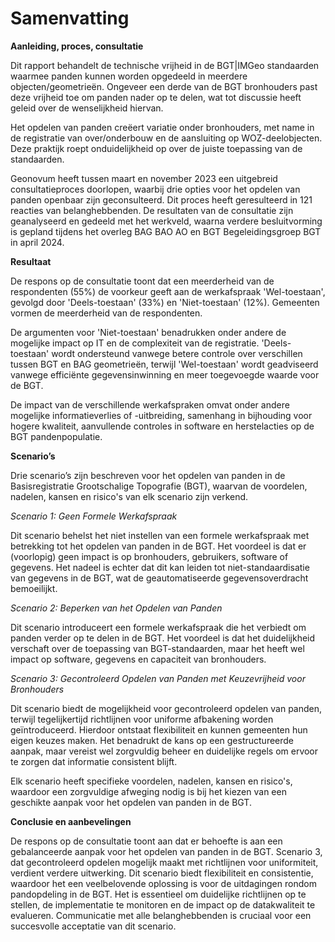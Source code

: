 # Samenvatting

**Aanleiding, proces, consultatie**

Dit rapport behandelt de technische vrijheid in de BGT\|IMGeo standaarden
waarmee panden kunnen worden opgedeeld in meerdere objecten/geometrieën.
Ongeveer een derde van de BGT bronhouders past deze vrijheid toe om panden nader
op te delen, wat tot discussie heeft geleid over de wenselijkheid hiervan.

Het opdelen van panden creëert variatie onder bronhouders, met name in de
registratie van over/onderbouw en de aansluiting op WOZ-deelobjecten. Deze
praktijk roept onduidelijkheid op over de juiste toepassing van de standaarden.

Geonovum heeft tussen maart en november 2023 een uitgebreid consultatieproces
doorlopen, waarbij drie opties voor het opdelen van panden openbaar zijn
geconsulteerd. Dit proces heeft geresulteerd in 121 reacties van
belanghebbenden. De resultaten van de consultatie zijn geanalyseerd en gedeeld
met het werkveld, waarna verdere besluitvorming is gepland tijdens het overleg
BAG BAO AO en BGT Begeleidingsgroep BGT in april 2024.

**Resultaat**

De respons op de consultatie toont dat een meerderheid van de respondenten (55%)
de voorkeur geeft aan de werkafspraak 'Wel-toestaan', gevolgd door
'Deels-toestaan' (33%) en 'Niet-toestaan' (12%). Gemeenten vormen de meerderheid
van de respondenten.

De argumenten voor 'Niet-toestaan' benadrukken onder andere de mogelijke impact
op IT en de complexiteit van de registratie. 'Deels-toestaan' wordt ondersteund
vanwege betere controle over verschillen tussen BGT en BAG geometrieën, terwijl
'Wel-toestaan' wordt geadviseerd vanwege efficiënte gegevensinwinning en meer
toegevoegde waarde voor de BGT.

De impact van de verschillende werkafspraken omvat onder andere mogelijke
informatieverlies of -uitbreiding, samenhang in bijhouding voor hogere
kwaliteit, aanvullende controles in software en herstelacties op de BGT
pandenpopulatie.

**Scenario’s**

Drie scenario’s zijn beschreven voor het opdelen van panden in de
Basisregistratie Grootschalige Topografie (BGT), waarvan de voordelen, nadelen,
kansen en risico's van elk scenario zijn verkend.

*Scenario 1: Geen Formele Werkafspraak*

Dit scenario behelst het niet instellen van een formele werkafspraak met
betrekking tot het opdelen van panden in de BGT. Het voordeel is dat er
(voorlopig) geen impact is op bronhouders, gebruikers, software of gegevens. Het
nadeel is echter dat dit kan leiden tot niet-standaardisatie van gegevens in de
BGT, wat de geautomatiseerde gegevensoverdracht bemoeilijkt.

*Scenario 2: Beperken van het Opdelen van Panden*

Dit scenario introduceert een formele werkafspraak die het verbiedt om panden
verder op te delen in de BGT. Het voordeel is dat het duidelijkheid verschaft
over de toepassing van BGT-standaarden, maar het heeft wel impact op software,
gegevens en capaciteit van bronhouders.

*Scenario 3: Gecontroleerd Opdelen van Panden met Keuzevrijheid voor
Bronhouders*

Dit scenario biedt de mogelijkheid voor gecontroleerd opdelen van panden,
terwijl tegelijkertijd richtlijnen voor uniforme afbakening worden
geïntroduceerd. Hierdoor ontstaat flexibiliteit en kunnen gemeenten hun eigen
keuzes maken. Het benadrukt de kans op een gestructureerde aanpak, maar vereist
wel zorgvuldig beheer en duidelijke regels om ervoor te zorgen dat informatie
consistent blijft.

Elk scenario heeft specifieke voordelen, nadelen, kansen en risico's, waardoor
een zorgvuldige afweging nodig is bij het kiezen van een geschikte aanpak voor
het opdelen van panden in de BGT.

**Conclusie en aanbevelingen**

De respons op de consultatie toont aan dat er behoefte is aan een gebalanceerde
aanpak voor het opdelen van panden in de BGT. Scenario 3, dat gecontroleerd
opdelen mogelijk maakt met richtlijnen voor uniformiteit, verdient verdere
uitwerking. Dit scenario biedt flexibiliteit en consistentie, waardoor het een
veelbelovende oplossing is voor de uitdagingen rondom pandopdeling in de BGT.
Het is essentieel om duidelijke richtlijnen op te stellen, de implementatie te
monitoren en de impact op de datakwaliteit te evalueren. Communicatie met alle
belanghebbenden is cruciaal voor een succesvolle acceptatie van dit scenario.
